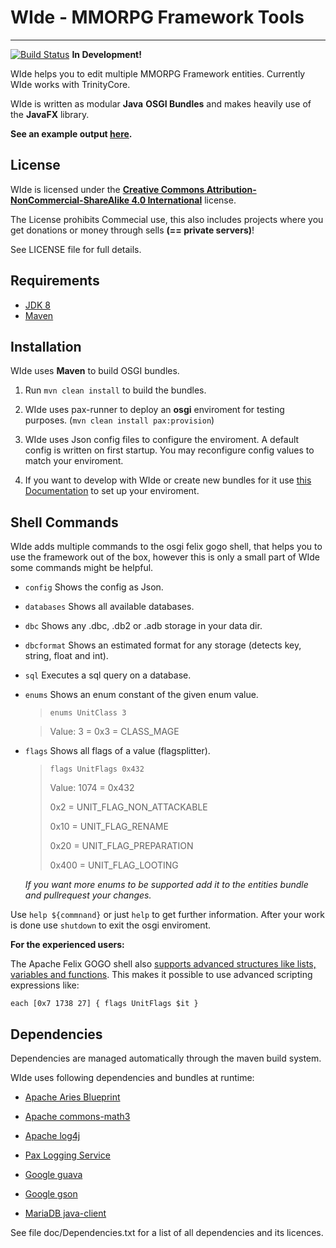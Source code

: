 # WIde - MMORPG Framework Tools #
---------------------------------
[![Build Status](https://travis-ci.org/Naios/WIde.svg?branch=master)](https://travis-ci.org/Naios/WIde) **In Development!**

WIde helps you to edit multiple MMORPG Framework entities.
Currently WIde works with TrinityCore.

WIde is written as modular **Java** **OSGI Bundles** and makes heavily use of the **JavaFX** library.

**See an example output [here](https://gist.github.com/Naios/634b0bfbc04e56165f96).**

License
-------------
WIde is licensed under the [**Creative Commons Attribution-NonCommercial-ShareAlike 4.0 International**](http://creativecommons.org/licenses/by-nc-sa/4.0/) license.

The License prohibits Commecial use, this also includes projects where you get donations or money through sells **(== private servers)**!

See LICENSE file for full details.

Requirements
---------------
- [JDK 8](http://www.oracle.com/technetwork/java/javase/downloads/jdk8-downloads-2133151.html)
- [Maven](http://maven.apache.org)

Installation
--------------
WIde uses **Maven** to build OSGI bundles.

1. Run `mvn clean install` to build the bundles.

2. WIde uses pax-runner to deploy an **osgi** enviroment for testing purposes. (`mvn clean install pax:provision`)

3. WIde uses Json config files to configure the enviroment. A default config is written on first startup. You may reconfigure config values to match your enviroment.

4. If you want to develop with WIde or create new bundles for it use [this Documentation](https://github.com/Naios/WIde/blob/master/doc/ide/eclipse/How%20to%20develop%20in%20Eclipse.md) to set up your enviroment.

Shell Commands
-------------
WIde adds multiple commands to the osgi felix gogo shell, that helps you to use the framework out of the box, however this is only a small part of WIde some commands might be helpful.

- `config` Shows the config as Json.

- `databases` Shows all available databases.

- `dbc` Shows any .dbc, .db2 or .adb storage in your data dir.

- `dbcformat` Shows an estimated format for any storage (detects key, string, float and int).

- `sql` Executes a sql query on a database.

- `enums` Shows an enum constant of the given enum value.

	> `enums UnitClass 3`

   	> Value: 3 = 0x3 = CLASS_MAGE

- `flags` Shows all flags of a value (flagsplitter).

	> `flags UnitFlags 0x432`
	>
   	> Value: 1074 = 0x432
   	>
   	>   0x2      = UNIT_FLAG_NON_ATTACKABLE
   	>
   	>  0x10      = UNIT_FLAG_RENAME
   	>
   	>  0x20      = UNIT_FLAG_PREPARATION
   	>
   	> 0x400      = UNIT_FLAG_LOOTING

	*If you want more enums to be supported add it to the entities bundle and pullrequest your changes.*


Use `help ${commnand}` or just `help` to get further information.
After your work is done use `shutdown` to exit the osgi enviroment.

**For the experienced users:**

The Apache Felix GOGO shell also [supports advanced structures like lists, variables and functions](http://felix.apache.org/site/rfc-147-overview.html). This makes it possible to use advanced scripting expressions like:

    each [0x7 1738 27] { flags UnitFlags $it }

Dependencies
--------------
Dependencies are managed automatically through the maven build system.

WIde uses following dependencies and bundles at runtime:

- [Apache Aries Blueprint](http://aries.apache.org/)

- [Apache commons-math3](http://commons.apache.org/proper/commons-math/)

- [Apache log4j](http://logging.apache.org/log4j/2.x/)

- [Pax Logging Service](https://ops4j1.jira.com/wiki/display/paxlogging/Pax+Logging)

- [Google guava](https://github.com/google/guava/)

- [Google gson](https://code.google.com/p/google-gson/)

- [MariaDB java-client](https://mariadb.com/kb/en/mariadb/client-libraries/mariadb-java-client/)

See file doc/Dependencies.txt for a list of all dependencies and its licences.
